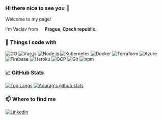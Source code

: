 ### Hi there nice to see you 👋
Welcome to my page!

I'm Vaclav from <img src="https://image.flaticon.com/icons/svg/197/197576.svg" width="13"/> <b>Prague, Czech republic</b>.

### 🔧 Things I code with
![GO](https://img.shields.io/badge/go-00ADD8.svg?&style=for-the-badge&logo=go&logoColor=white)
![Vue,js](https://img.shields.io/badge/vuejs-35495e.svg?&style=for-the-badge&logo=vue.js&logoColor=4FC08D)
![Node.js](https://img.shields.io/badge/nodejs-43853d?style=for-the-badge&logo=Node.js&logoColor=white)
![Kubernetes](https://img.shields.io/badge/k8s-326ce5.svg?&style=for-the-badge&logo=kubernetes&logoColor=white)
![Docker](https://img.shields.io/badge/docker-46a2f1?style=for-the-badge&logo=docker&logoColor=white)
![Terraform](https://img.shields.io/badge/terraform-5835CC.svg?&style=for-the-badge&logo=terraform&logoColor=white)
![Azure](https://img.shields.io/badge/azure-0072C6.svg?&style=for-the-badge&logo=azure-devops&logoColor=white)
![Firebase](https://img.shields.io/badge/firebase-ffca28.svg?&style=for-the-badge&logo=firebase&logoColor=black)
![Heroku](https://img.shields.io/badge/heroku-430098.svg?&style=for-the-badge&logo=heroku&logoColor=white)
![GCP](https://img.shields.io/badge/gcp-1a73e8?style=for-the-badge&logo=google-cloud&logoColor=white)
![Git](https://img.shields.io/badge/git-F05032?style=for-the-badge&logo=git&logoColor=white)
![npm](https://img.shields.io/badge/npm-CB3837?style=for-the-badge&logo=npm&logoColor=white)

### 📈 GitHub Stats
[![Top Langs](https://github-readme-stats.vercel.app/api/top-langs/?username=vaclav-dvorak&hide=php,html&title_color=ffffff&text_color=c9cacc&icon_color=2bbc8a&bg_color=1d1f21)](https://github.com/anuraghazra/github-readme-stats)
[![Anurag's github stats](https://github-readme-stats.vercel.app/api?username=vaclav-dvorak&show_icons=true&line_height=27&count_private=true&title_color=ffffff&text_color=c9cacc&icon_color=2bbc8a&bg_color=1d1f21)](https://github.com/anuraghazra/github-readme-stats)

### 📫 Where to find me
[![Linkedin](https://img.shields.io/badge/linkedin-0077B5.svg?&style=for-the-badge&logo=linkedin&logoColor=white)](https://www.linkedin.com/in/vaclav-dvorak/)

<!--
**vaclav-dvorak/vaclav-dvorak** is a ✨ _special_ ✨ repository because its `README.md` (this file) appears on your GitHub profile.

Here are some ideas to get you started:

- 🔭 I’m currently working on ...
- 🌱 I’m currently learning ...
- 👯 I’m looking to collaborate on ...
- 🤔 I’m looking for help with ...
- 💬 Ask me about ...
- 📫 How to reach me: ...
- 😄 Pronouns: ...
- ⚡ Fun fact: ...
-->
